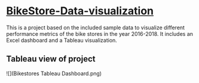 # [BikeStore-Data-visualization](https://public.tableau.com/app/profile/lac.sam/viz/BikeStoresDashboard_16842052851400/Dashboard1)
This is a project based on the included sample data to visualize different performance metrics of the bike stores in the year 2016-2018. It includes an Excel dashboard and a Tableau visualization. 
## Tableau view of project 
![](Bikestores Tableau Dashboard.png) 

